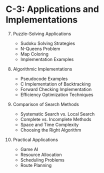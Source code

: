 # C-3: Applications and Implementations

7. Puzzle-Solving Applications

   - Sudoku Solving Strategies
   - N-Queens Problem
   - Map Coloring
   - Implementation Examples

8. Algorithmic Implementations

   - Pseudocode Examples
   - C Implementation of Backtracking
   - Forward Checking Implementation
   - Efficiency Optimization Techniques

9. Comparison of Search Methods

   - Systematic Search vs. Local Search
   - Complete vs. Incomplete Methods
   - Space and Time Complexity
   - Choosing the Right Algorithm

10. Practical Applications
    - Game AI
    - Resource Allocation
    - Scheduling Problems
    - Route Planning
